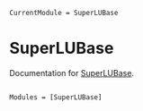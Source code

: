 ```@meta
CurrentModule = SuperLUBase
```

# SuperLUBase

Documentation for [SuperLUBase](https://github.com/Wimmerer/SuperLUBase.jl).

```@index
```

```@autodocs
Modules = [SuperLUBase]
```
